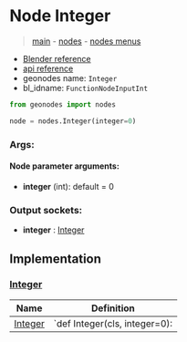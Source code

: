 # Node Integer

> [main](../structure.md) - [nodes](nodes.md) - [nodes menus](nodes_menus.md)

- [Blender reference](https://docs.blender.org/manual/en/latest/modeling/geometry_nodes/input/integer.html)
- [api reference](https://docs.blender.org/api/current/bpy.types.FunctionNodeInputInt.html)
- geonodes name: `Integer`
- bl_idname: `FunctionNodeInputInt`

```python
from geonodes import nodes

node = nodes.Integer(integer=0)
```

### Args:

#### Node parameter arguments:

- **integer** (int): default = 0

### Output sockets:

- **integer** : [Integer](Integer.md)

## Implementation

### [Integer](Integer.md)

| Name | Definition |
|------|------------|
 | [Integer](Integer.md#Integer-classmethod) | `def Integer(cls, integer=0): |


